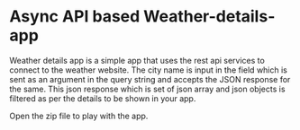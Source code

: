 # Async API based Weather-details-app
Weather details app is a simple app that uses the rest api services to connect to the weather website. The city name is input in the field which is sent as an argument in the query string and accepts the JSON response for the same. This json response which is set of json array and json objects is filtered as per the details to be shown in your app.

Open the zip file to play with the app.
